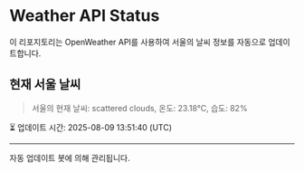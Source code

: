 
# Weather API Status

이 리포지토리는 OpenWeather API를 사용하여 서울의 날씨 정보를 자동으로 업데이트합니다.

## 현재 서울 날씨
> 서울의 현재 날씨: scattered clouds, 온도: 23.18°C, 습도: 82%

⏳ 업데이트 시간: 2025-08-09 13:51:40 (UTC)

---
자동 업데이트 봇에 의해 관리됩니다.
